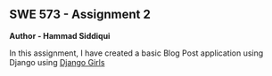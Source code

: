 ## SWE 573 - Assignment 2

**Author - Hammad Siddiqui**

In this assignment, I have created a basic Blog Post application using Django using
[Django Girls](https://tutorial.djangogirls.org/en/)
